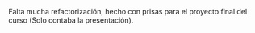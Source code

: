 Falta mucha refactorización, hecho con prisas para el proyecto final del curso (Solo contaba la presentación).
